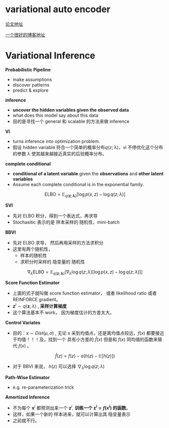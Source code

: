 # variational auto encoder

[论文地址](http://cn.arxiv.org/pdf/1312.6114.pdf)

[一个很好的博客地址](https://towardsdatascience.com/intuitively-understanding-variational-autoencoders-1bfe67eb5daf)







# Variational Inference

**Probabilistic Pipeline**

- make assumptions
- discover patterns
- predict & explore



**inference**

- **uncover the hidden variables given the observed data**
- what does this model say about this data
- 目的是寻找一个 general 和 scalable 的方法来做 inference



**VI**

* turns inference into optimization problem.
* 假设 hidden variable 符合一个简单的概率分布$q(\mathbb z; \mathbb \lambda)$，vi 不停优化这个分布的参数 $\mathbb \lambda$ 使其越来越接近真实的后验概率分布。

**complete conditional**

* **conditional of a latent variable**  given the **observations** and **other latent variables**
* Assume each complete conditional is in the exponential family.


$$
\text{ELBO} = \mathbb E_{q(\mathbf z;\mathbf \lambda)}\Biggr[\log p(x,z)-\log q(z;\lambda)\Biggr]
$$




**SVI**

* 先对 ELBO 积分，得到一个表达式，再求导
* Stochasitic 表示的是 样本采样的 随机性，mini-batch



**BBVI**

* 先对 ELBO 求导， 然后再用采样的方法求积分
* 这里有两个随机性，
  * 样本的随机性
  * 求积分时采样的 隐变量的 随机性

$$
\nabla_\lambda\text{ELBO} = \mathbb E_{q(\mathbf z;\mathbf \lambda)}\Biggr[\nabla_\lambda\log q(z;\lambda)\Bigr[\log p(x,z)-\log q(z;\lambda)\Bigr]\Biggr]
$$

**Score Function Estimator**

* 上面的式子就叫做 score function estimator， 或者 likelihood ratio 或者 REINFORCE  gradient。
* $\mathbf z^i \sim q(\mathbf z; \lambda)$ , **采样计算梯度**
* 这个算法基本不 work， 因为梯度估计的方差太大。



**Control Variates**

* 目的：$x \sim Dist(\mu, \sigma)$ , 无论 x 采到均值点，还是离均值点较远，$f(x)$ 都要接近于均值！！！及，找到一个 具有小方差的 $\hat f(x)$ 但是和 $f(x)$ 同均值的函数来替代 $f(x)$ 。

$$
\hat f(z) = f(z) - a\Bigr(h(z)-\mathbb E[h(z)]\Bigr)
$$

* 对于 BBVI 来说， $h(z)$ 可以选择 $\nabla_\lambda \log q(z; \lambda)$ 



**Path-Wise Estimator**

* e.g. re-parameterization trick



**Amortized Inference**

* 不为每个 $\mathbf x^i$ 都预测出来一个 $\mathbf z^i$, **训练一个 $\mathbf z^i = f(\mathbf x^i)$ 的函数**。
* 这样，如果一个新的 样本进来，就可以计算出其 隐变量表示
* 之前就不行。

